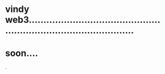 # vindy web3.........................................................................................
# soon....
.
